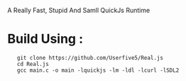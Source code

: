 A Really Fast, Stupid And Samll QuickJs Runtime 
# Build Using :
```
   git clone https://github.com/Userfive5/Real.js 
   cd Real.js 
   gcc main.c -o main -lquickjs -lm -ldl -lcurl -lSDL2
```

